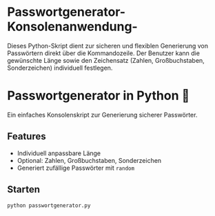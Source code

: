 # Passwortgenerator-Konsolenanwendung-
Dieses Python-Skript dient zur sicheren und flexiblen Generierung von Passwörtern direkt über die Kommandozeile. Der Benutzer kann die gewünschte Länge sowie den Zeichensatz (Zahlen, Großbuchstaben, Sonderzeichen) individuell festlegen.

# Passwortgenerator in Python 🔐

Ein einfaches Konsolenskript zur Generierung sicherer Passwörter.

## Features
- Individuell anpassbare Länge
- Optional: Zahlen, Großbuchstaben, Sonderzeichen
- Generiert zufällige Passwörter mit `random`

## Starten
```bash
python passwortgenerator.py
